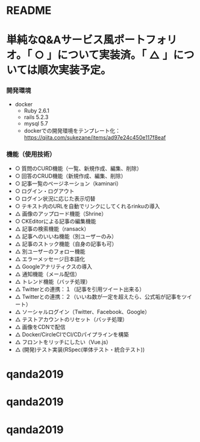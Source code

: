 # README

# 単純なQ&Aサービス風ポートフォリオ。「 ○ 」について実装済。「 △ 」については順次実装予定。
### 開発環境
- docker
  - Ruby 2.6.1
  - rails 5.2.3
  - mysql 5.7
  - dockerでの開発環境をテンプレート化：https://qiita.com/sukezane/items/ad97e24c450e117f8eaf
### 機能（使用技術）
- ○ 質問のCURD機能（一覧、新規作成、編集、削除）
- ○ 回答のCRUD機能（新規作成、編集、削除）
- ○ 記事一覧のページネーション（kaminari）
- ○ ログイン・ログアウト
- ○ ログイン状況に応じた表示切替
- ○ テキスト内のURLを自動でリンクにしてくれるrinkuの導入
- △ 画像のアップロード機能（Shrine）
- ○ CKEditorによる記事の編集機能
- △ 記事の検索機能（ransack）
- △ 記事へのいいね機能（別ユーザーのみ）
- △ 記事のストック機能（自身の記事も可）
- △ 別ユーザーのフォロー機能
- △ エラーメッセージ日本語化
- △ Googleアナリティクスの導入
- △ 通知機能（メール配信）
- △ トレンド機能（バッチ処理）
- △ Twitterとの連携：１（記事を引用ツイート出来る）
- △ Twitterとの連携：２（いいね数が一定を超えたら、公式垢が記事をツイート）
- △ ソーシャルログイン（Twitter、Facebook、Google）
- △ テストアカウントのリセット（バッチ処理）
- △ 画像をCDNで配信
- △ Docker/CircleCIでCI/CDパイプラインを構築
- △ フロントをリッチにしたい（Vue.js）
- △ (開発)テスト実装(RSpec(単体テスト・統合テスト))
# qanda2019
# qanda2019
# qanda2019
